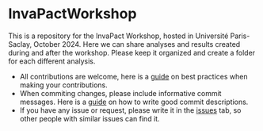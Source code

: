 # InvaPactWorkshop

  This is a repository for the InvaPact Workshop, hosted in Université Paris-Saclay, October 2024. Here we can share analyses and results created during and after the workshop. Please keep it organized and create a folder for each different analysis. 
  
 - All contributions are welcome, here is a [guide](https://docs.github.com/en/get-started/using-github/github-flow) on best practices when making your contributions. 
 - When commiting changes, please include informative commit messages. Here is a [guide](https://www.conventionalcommits.org/en/v1.0.0/) on how to write good commit descriptions.
 - If you have any issue or request, please write it in the [issues](https://github.com/InvaPact/InvaPactWorkshop/issues) tab, so other people with similar issues can find it.
